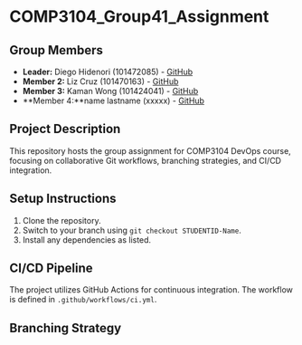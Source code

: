 # COMP3104_Group41_Assignment

## Group Members
- **Leader:** Diego Hidenori (101472085) - [GitHub](https://github.com/DiegoHidenori)
- **Member 2:** Liz Cruz (101470163) - [GitHub](https://github.com/qanntu)
- **Member 3:** Kaman Wong (101424041) - [GitHub](https://github.com/KamanWong0317) 
- **Member 4:**name lastname (xxxxx) - [GitHub](https://github.com/)

## Project Description
This repository hosts the group assignment for COMP3104 DevOps course, focusing on
collaborative Git workflows, branching strategies, and CI/CD integration.

## Setup Instructions
1. Clone the repository.
2. Switch to your branch using `git checkout STUDENTID-Name`.
3. Install any dependencies as listed.

## CI/CD Pipeline
The project utilizes GitHub Actions for continuous integration. The workflow is defined
in `.github/workflows/ci.yml`.

## Branching Strategy
